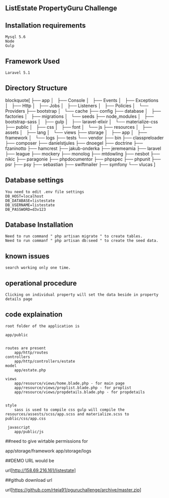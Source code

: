 ## ListEstate PropertyGuru Challenge

## Installation requirements
    Mysql 5.6
    Node
    Gulp 
    

## Framework Used

    Laravel 5.1

## Directory Structure
blockquote[
├── app
│   ├── Console
│   ├── Events
│   ├── Exceptions
│   ├── Http
│   ├── Jobs
│   ├── Listeners
│   ├── Policies
│   └── Providers
├── bootstrap
│   └── cache
├── config
├── database
│   ├── factories
│   ├── migrations
│   └── seeds
├── node_modules
│   ├── bootstrap-sass
│   ├── gulp
│   ├── laravel-elixir
│   └── materialize-css
├── public
│   ├── css
│   ├── font
│   └── js
├── resources
│   ├── assets
│   ├── lang
│   └── views
├── storage
│   ├── app
│   ├── framework
│   └── logs
├── tests
└── vendor
    ├── bin
    ├── classpreloader
    ├── composer
    ├── danielstjules
    ├── dnoegel
    ├── doctrine
    ├── fzaninotto
    ├── hamcrest
    ├── jakub-onderka
    ├── jeremeamia
    ├── laravel
    ├── league
    ├── mockery
    ├── monolog
    ├── mtdowling
    ├── nesbot
    ├── nikic
    ├── paragonie
    ├── phpdocumentor
    ├── phpspec
    ├── phpunit
    ├── psr
    ├── psy
    ├── sebastian
    ├── swiftmailer
    ├── symfony
    └── vlucas
]
## Database settings

    You need to edit .env file settings
    DB_HOST=localhost
    DB_DATABASE=listestate
    DB_USERNAME=listestate
    DB_PASSWORD=d3v123
    
## Database Installation

    Need to run command " php artisan migrate " to create tables.
    Need to run commanf " php artisan db:seed " to create the seed data.

## known issues

    search working only one time. 
    
    
## operational procedure 

    Clicking on individual property will set the data beside in property details page
    
## code explaination 

    root folder of the application is 
    
    app/public
    
   
    routes are present 
        app/http/routes
    controllers
        app/http/controllers/estate
    model
        app/estate.php
        
    views
        app/resource/views/home.blade.php - for main page
        app/resource/views/proplist.blade.php - for proplist
        app/resource/views/propdetails.blade.php - for propdetails
        
        
    style
        sass is used to compile css gulp will compile the resources/assests/scss/app.scss and materialize.scss to public/css/app.css
       
     javascript 
        app/public/js
        
##need to give wirtable permissions for 

app/storage/framework
app/storage/logs

##DEMO URL would be 

url[http://158.69.216.161/listestate]

##github download url

url[https://github.com/rteja91/pguruchallenge/archive/master.zip]
